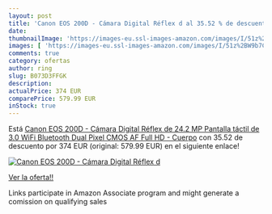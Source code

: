 ```yaml
---
layout: post
title: 'Canon EOS 200D - Cámara Digital Réflex d al 35.52 % de descuento'
date: 
thumbnailImage: 'https://images-eu.ssl-images-amazon.com/images/I/51z%2BW9b7CML._SL200_.jpg'
images: [ 'https://images-eu.ssl-images-amazon.com/images/I/51z%2BW9b7CML._SL200_.jpg' ]
comments: true
category: ofertas
author: ring
slug: B073D3FFGK
description:
actualPrice: 374 EUR
comparePrice: 579.99 EUR
inStock: true
---
```


Está [Canon EOS 200D - Cámara Digital Réflex de 24.2 MP  Pantalla táctil de 3.0    WiFi  Bluetooth  Dual Pixel CMOS AF  Full HD  - Cuerpo](https://www.amazon.es/dp/B073D3FFGK/?tag=tolees-21) con 35.52 de descuento por 374 EUR (original: 579.99 EUR) en el siguiente enlace!

[![Canon EOS 200D - Cámara Digital Réflex d](https://images-eu.ssl-images-amazon.com/images/I/51z%2BW9b7CML._SL200_.jpg)](https://www.amazon.es/dp/B073D3FFGK/?tag=tolees-21)

[Ver la oferta!!](https://www.amazon.es/dp/B073D3FFGK/?tag=tolees-21)

Links participate in Amazon Associate program and might generate a comission on qualifying sales



